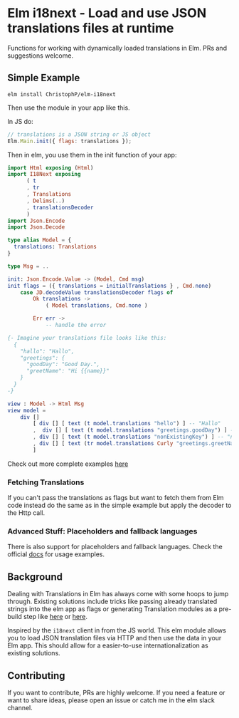 # Elm i18next - Load and use JSON translations files at runtime

Functions for working with dynamically loaded translations in Elm.
PRs and suggestions welcome.

## Simple Example

```elm install ChristophP/elm-i18next```

Then use the module in your app like this.

In JS do:
```js
// translations is a JSON string or JS object
Elm.Main.init({ flags: translations });
```

Then in elm, you use them in the init function of your app:

```elm
import Html exposing (Html)
import I18Next exposing
      ( t
      , tr
      , Translations
      , Delims(..)
      , translationsDecoder
      )
import Json.Encode
import Json.Decode

type alias Model = {
  translations: Translations
}

type Msg = ..

init: Json.Encode.Value -> (Model, Cmd msg)
init flags = ({ translations = initialTranslations } , Cmd.none)
    case JD.decodeValue translationsDecoder flags of
        Ok translations ->
            ( Model translations, Cmd.none )

        Err err ->
            -- handle the error

{- Imagine your translations file looks like this:
  {
    "hallo": "Hallo",
    "greetings": {
      "goodDay": "Good Day.",
      "greetName": "Hi {{name}}"
    }
  }
-}

view : Model -> Html Msg
view model =
    div []
        [ div [] [ text (t model.translations "hello") ] -- "Hallo"
        ,  div [] [ text (t model.translations "greetings.goodDay") ] -- "Good day."
        , div [] [ text (t model.translations "nonExistingKey") ] -- "nonExistingKey"
        , div [] [ text (tr model.translations Curly "greetings.greetName" [("name", "Peter")]) ] -- "Hi Peter"
        ]
```

Check out more complete examples [here](https://github.com/ChristophP/elm-i18next/tree/master/examples)

### Fetching Translations

If you can't pass the translations as flags but want to fetch them from Elm code
instead do the same as in the simple example but apply the decoder to the Http call.

### Advanced Stuff: Placeholders and fallback languages

There is also support for placeholders and fallback languages. Check the
official [docs](http://package.elm-lang.org/packages/ChristophP/elm-i18next/latest/I18Next)
for usage examples.

## Background

Dealing with Translations in Elm has always come with some hoops to jump
through. Existing solutions include tricks like passing already translated
strings into the elm app as flags or generating Translation modules as a
pre-build step like
[here](https://github.com/ChristophP/elm-i18n-module-generator) or
[here](https://github.com/iosphere/elm-i18n).

Inspired by the `i18next` client in from the JS world. This elm module
allows you to load JSON translation files via HTTP and then use the
data in your Elm app. This should allow for a easier-to-use
internationalization as existing solutions.


## Contributing

If you want to contribute, PRs are highly welcome. If you need a feature or want
to share ideas, please open an issue or catch me in the elm slack channel.
